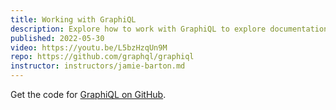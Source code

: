 ```yaml
---
title: Working with GraphiQL
description: Explore how to work with GraphiQL to explore documentation, perform operations, tabs, prettify operations, variables, request headers, and more.
published: 2022-05-30
video: https://youtu.be/L5bzHzqUn9M
repo: https://github.com/graphql/graphiql
instructor: instructors/jamie-barton.md
---
```


Get the code for [GraphiQL on GitHub](https://github.com/graphql/graphiql).
